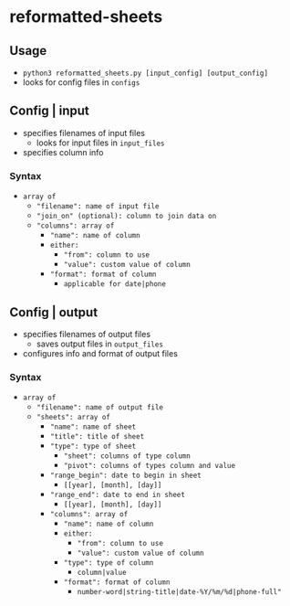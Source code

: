 # reformatted-sheets

## Usage
- `python3 reformatted_sheets.py [input_config] [output_config]`
- looks for config files in `configs`

## Config | input
- specifies filenames of input files
	- looks for input files in `input_files`
- specifies column info

### Syntax
- `array of`
	- `"filename": name of input file`
	- `"join_on" (optional): column to join data on`
	- `"columns": array of`
		- `"name": name of column`
		- `either:`
			- `"from": column to use`
			- `"value": custom value of column`
		- `"format": format of column`
			- `applicable for date|phone`

## Config | output
- specifies filenames of output files
	- saves output files in `output_files`
- configures info and format of output files

### Syntax
- `array of`
	- `"filename": name of output file`
	- `"sheets": array of`
		- `"name": name of sheet`
		- `"title": title of sheet`
		- `"type": type of sheet`
			- `"sheet": columns of type column`
			- `"pivot": columns of types column and value`
		- `"range_begin": date to begin in sheet`
			- `[[year], [month], [day]]`
		- `"range_end": date to end in sheet`
			- `[[year], [month], [day]]`
		- `"columns": array of`
			- `"name": name of column`
			- `either:`
				- `"from": column to use`
				- `"value": custom value of column`
			- `"type": type of column`
				- `column|value`
			- `"format": format of column`
				- `number-word|string-title|date-%Y/%m/%d|phone-full"`

